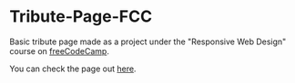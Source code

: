 # Tribute-Page-FCC

Basic tribute page made as a project under the "Responsive Web Design" course on [freeCodeCamp](https://www.freecodecamp.org/learn).

You can check the page out [here](https://deepeshaburse.github.io/Tribute-Page-FCC/).
